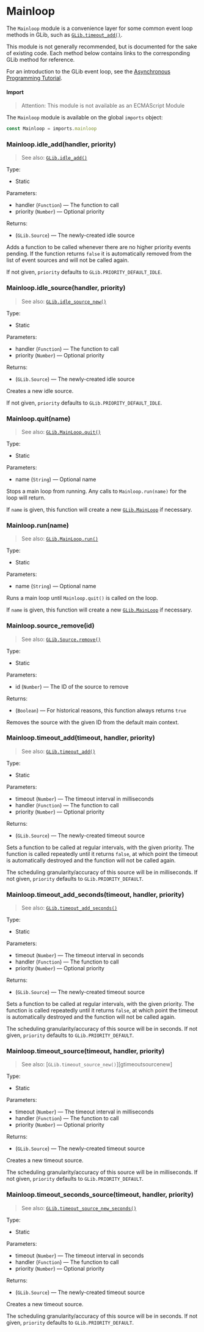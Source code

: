 # Mainloop

The `Mainloop` module is a convenience layer for some common event loop methods
in GLib, such as [`GLib.timeout_add()`][gtimeoutadd].

This module is not generally recommended, but is documented for the sake of
existing code. Each method below contains links to the corresponding GLib
method for reference.

For an introduction to the GLib event loop, see the
[Asynchronous Programming Tutorial][async-tutorial].

[async-tutorial]: https://gjs.guide/guides/gjs/asynchronous-programming.html
[gtimeoutadd]: https://gjs-docs.gnome.org/glib20/glib.timeout_add

#### Import

> Attention: This module is not available as an ECMAScript Module

The `Mainloop` module is available on the global `imports` object:

```js
const Mainloop = imports.mainloop
```

### Mainloop.idle_add(handler, priority)

> See also: [`GLib.idle_add()`][gidleadd]

Type:
* Static

Parameters:
* handler (`Function`) — The function to call
* priority (`Number`) — Optional priority

Returns:
* (`GLib.Source`) — The newly-created idle source

Adds a function to be called whenever there are no higher priority events
pending. If the function returns `false` it is automatically removed from the
list of event sources and will not be called again.

If not given, `priority` defaults to `GLib.PRIORITY_DEFAULT_IDLE`.

[gidleadd]: https://gjs-docs.gnome.org/glib20/glib.idle_add

### Mainloop.idle_source(handler, priority)

> See also: [`GLib.idle_source_new()`][gidlesourcenew]

Type:
* Static

Parameters:
* handler (`Function`) — The function to call
* priority (`Number`) — Optional priority

Returns:
* (`GLib.Source`) — The newly-created idle source

Creates a new idle source.

If not given, `priority` defaults to `GLib.PRIORITY_DEFAULT_IDLE`.

[gidlesourcenew]: https://gjs-docs.gnome.org/glib20/glib.idle_source_new

### Mainloop.quit(name)

> See also: [`GLib.MainLoop.quit()`][gmainloopquit]

Type:
* Static

Parameters:
* name (`String`) — Optional name

Stops a main loop from running. Any calls to `Mainloop.run(name)` for the loop
will return.

If `name` is given, this function will create a new [`GLib.MainLoop`][gmainloop]
if necessary.

[gmainloop]: https://gjs-docs.gnome.org/glib20/glib.mainloop
[gmainloopquit]: https://gjs-docs.gnome.org/glib20/glib.mainloop#method-quit

### Mainloop.run(name)

> See also: [`GLib.MainLoop.run()`][gmainlooprun]

Type:
* Static

Parameters:
* name (`String`) — Optional name

Runs a main loop until `Mainloop.quit()` is called on the loop.

If `name` is given, this function will create a new [`GLib.MainLoop`][gmainloop]
if necessary.

[gmainloop]: https://gjs-docs.gnome.org/glib20/glib.mainloop
[gmainlooprun]: https://gjs-docs.gnome.org/glib20/glib.mainloop#method-run

### Mainloop.source_remove(id)

> See also: [`GLib.Source.remove()`][gsourceremove]

Type:
* Static

Parameters:
* id (`Number`) — The ID of the source to remove

Returns:
* (`Boolean`) — For historical reasons, this function always returns `true`

Removes the source with the given ID from the default main context.

[gsourceremove]: https://gjs-docs.gnome.org/glib20/glib.source#function-remove

### Mainloop.timeout_add(timeout, handler, priority)

> See also: [`GLib.timeout_add()`][gtimeoutadd]

Type:
* Static

Parameters:
* timeout (`Number`) — The timeout interval in milliseconds
* handler (`Function`) — The function to call
* priority (`Number`) — Optional priority

Returns:
* (`GLib.Source`) — The newly-created timeout source

Sets a function to be called at regular intervals, with the given priority. The
function is called repeatedly until it returns `false`, at which point the
timeout is automatically destroyed and the function will not be called again.

The scheduling granularity/accuracy of this source will be in milliseconds. If
not given, `priority` defaults to `GLib.PRIORITY_DEFAULT`.

[gtimeoutadd]: https://gjs-docs.gnome.org/glib20/glib.timeout_add

### Mainloop.timeout_add_seconds(timeout, handler, priority)

> See also: [`GLib.timeout_add_seconds()`][gtimeoutaddseconds]

Type:
* Static

Parameters:
* timeout (`Number`) — The timeout interval in seconds
* handler (`Function`) — The function to call
* priority (`Number`) — Optional priority

Returns:
* (`GLib.Source`) — The newly-created timeout source

Sets a function to be called at regular intervals, with the given priority. The
function is called repeatedly until it returns `false`, at which point the
timeout is automatically destroyed and the function will not be called again.

The scheduling granularity/accuracy of this source will be in seconds. If not
given, `priority` defaults to `GLib.PRIORITY_DEFAULT`.

[gtimeoutaddseconds]: https://gjs-docs.gnome.org/glib20/glib.timeout_add_seconds

### Mainloop.timeout_source(timeout, handler, priority)

> See also: [`GLib.timeout_source_new()`][gtimeoutsourcenew]

Type:
* Static

Parameters:
* timeout (`Number`) — The timeout interval in milliseconds
* handler (`Function`) — The function to call
* priority (`Number`) — Optional priority

Returns:
* (`GLib.Source`) — The newly-created timeout source

Creates a new timeout source.

The scheduling granularity/accuracy of this source will be in milliseconds. If
not given, `priority` defaults to `GLib.PRIORITY_DEFAULT`.

[gtimeoutadd]: https://gjs-docs.gnome.org/glib20/glib.timeout_source_new

### Mainloop.timeout_seconds_source(timeout, handler, priority)

> See also: [`GLib.timeout_source_new_seconds()`][gtimeoutsourcenewseconds]

Type:
* Static

Parameters:
* timeout (`Number`) — The timeout interval in seconds
* handler (`Function`) — The function to call
* priority (`Number`) — Optional priority

Returns:
* (`GLib.Source`) — The newly-created timeout source

Creates a new timeout source.

The scheduling granularity/accuracy of this source will be in seconds. If not
given, `priority` defaults to `GLib.PRIORITY_DEFAULT`.

[gtimeoutsourcenewseconds]: https://gjs-docs.gnome.org/glib20/glib.timeout_source_new_seconds

